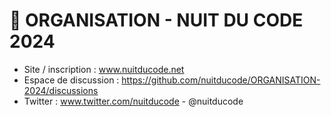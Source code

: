 # **🧙 ORGANISATION - NUIT DU CODE 2024**

* Site / inscription : www.nuitducode.net
* Espace de discussion :  https://github.com/nuitducode/ORGANISATION-2024/discussions
* Twitter : www.twitter.com/nuitducode - @nuitducode
